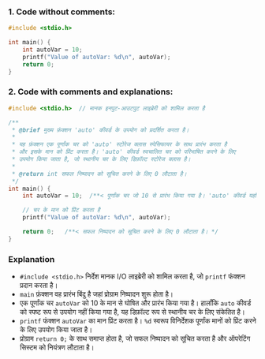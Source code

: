 ### **1. Code without comments:**
```c
#include <stdio.h>

int main() {
    int autoVar = 10;
    printf("Value of autoVar: %d\n", autoVar);
    return 0;
}
```

### **2. Code with comments and explanations:**
```c
#include <stdio.h>  // मानक इनपुट-आउटपुट लाइब्रेरी को शामिल करता है

/**
 * @brief मुख्य फ़ंक्शन 'auto' कीवर्ड के उपयोग को प्रदर्शित करता है।
 * 
 * यह फ़ंक्शन एक पूर्णांक चर को 'auto' स्टोरेज क्लास स्पेसिफायर के साथ प्रारंभ करता है
 * और इसके मान को प्रिंट करता है। 'auto' कीवर्ड स्वचालित चर को परिभाषित करने के लिए 
 * उपयोग किया जाता है, जो स्थानीय चर के लिए डिफ़ॉल्ट स्टोरेज क्लास है।
 * 
 * @return int सफल निष्पादन को सूचित करने के लिए 0 लौटाता है।
 */
int main() {
    int autoVar = 10;  /**< पूर्णांक चर जो 10 से प्रारंभ किया गया है। 'auto' कीवर्ड यहाँ परावर्तित है। */

    // चर के मान को प्रिंट करता है
    printf("Value of autoVar: %d\n", autoVar);

    return 0;   /**< सफल निष्पादन को सूचित करने के लिए 0 लौटाता है। */
}
```

### Explanation

- `#include <stdio.h>` निर्देश मानक I/O लाइब्रेरी को शामिल करता है, जो `printf` फंक्शन प्रदान करता है।
- `main` फ़ंक्शन वह प्रारंभ बिंदु है जहां प्रोग्राम निष्पादन शुरू होता है।
- एक पूर्णांक चर `autoVar` को 10 के मान से घोषित और प्रारंभ किया गया है। हालाँकि `auto` कीवर्ड को स्पष्ट रूप से उपयोग नहीं किया गया है, यह डिफ़ॉल्ट रूप से स्थानीय चर के लिए संकेतित है।
- `printf` फंक्शन `autoVar` का मान प्रिंट करता है। `%d` स्वरूप विनिर्देशक पूर्णांक मानों को प्रिंट करने के लिए उपयोग किया जाता है।
- प्रोग्राम `return 0;` के साथ समाप्त होता है, जो सफल निष्पादन को सूचित करता है और ऑपरेटिंग सिस्टम को नियंत्रण लौटाता है।
